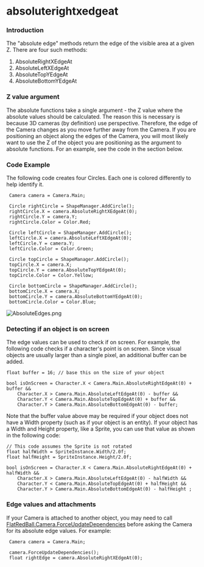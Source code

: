 # absoluterightxedgeat

### Introduction

The "absolute edge" methods return the edge of the visible area at a given Z. There are four such methods:

1. AbsoluteRightXEdgeAt
2. AbsoluteLeftXEdgeAt
3. AbsoluteTopYEdgeAt
4. AbsoluteBottomYEdgeAt

### Z value argument

The absolute functions take a single argument - the Z value where the absolute values should be calculated. The reason this is necessary is because 3D cameras (by definition) use perspective. Therefore, the edge of the Camera changes as you move further away from the Camera. If you are positioning an object along the edges of the Camera, you will most likely want to use the Z of the object you are positioning as the argument to absolute functions. For an example, see the code in the section below.

### Code Example

The following code creates four Circles. Each one is colored differently to help identify it.

```
 Camera camera = Camera.Main;

 Circle rightCircle = ShapeManager.AddCircle();
 rightCircle.X = camera.AbsoluteRightXEdgeAt(0);
 rightCircle.Y = camera.Y;
 rightCircle.Color = Color.Red;

 Circle leftCircle = ShapeManager.AddCircle();
 leftCircle.X = camera.AbsoluteLeftXEdgeAt(0);
 leftCircle.Y = camera.Y;
 leftCircle.Color = Color.Green;

 Circle topCircle = ShapeManager.AddCircle();
 topCircle.X = camera.X;
 topCircle.Y = camera.AbsoluteTopYEdgeAt(0);
 topCircle.Color = Color.Yellow;

 Circle bottomCircle = ShapeManager.AddCircle();
 bottomCircle.X = camera.X;
 bottomCircle.Y = camera.AbsoluteBottomYEdgeAt(0);
 bottomCircle.Color = Color.Blue;
```

![AbsoluteEdges.png](../../../../media/migrated\_media-AbsoluteEdges.png)

### Detecting if an object is on screen

The edge values can be used to check if on screen. For example, the following code checks if a character's point is on screen. Since visual objects are usually larger than a single pixel, an additional buffer can be added.

```lang:c#
float buffer = 16; // base this on the size of your object

bool isOnScreen = Character.X < Camera.Main.AbsoluteRightEdgeAt(0) + buffer &&
    Character.X > Camera.Main.AbsoluteLeftEdgeAt(0) - buffer &&
    Character.Y < Camera.Main.AbsoluteTopEdgeAt(0) + buffer &&
    Character.Y > Camera.Main.AbsoluteBottomEdgeAt(0) - buffer;
```

Note that the buffer value above may be required if your object does not have a Width property (such as if your object is an entity). If your object has a Width and Height property, like a Sprite, you can use that value as shown in the following code:

```lang:c#
// This code assumes the Sprite is not rotated
float halfWidth = SpriteInstance.Width/2.0f;
float halfHeight = SpriteInstance.Height/2.0f;

bool isOnScreen = Character.X < Camera.Main.AbsoluteRightEdgeAt(0) + halfWidth &&
    Character.X > Camera.Main.AbsoluteLeftEdgeAt(0) - halfWidth &&
    Character.Y < Camera.Main.AbsoluteTopEdgeAt(0) + halfHeight &&
    Character.Y > Camera.Main.AbsoluteBottomEdgeAt(0) - halfHeight ;
```

&#x20;

### Edge values and attachments

If your Camera is attached to another object, you may need to call [FlatRedBall.Camera.ForceUpdateDependencies](../../../../frb/docs/index.php) before asking the Camera for its absolute edge values. For example:

```
 Camera camera = Camera.Main;

 camera.ForceUpdateDependencies();
 float rightEdge = camera.AbsoluteRightXEdgeAt(0);
```
